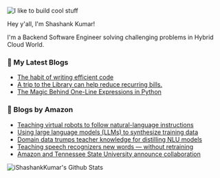 ![I like to build cool stuff](https://res.cloudinary.com/dt8g3rhcy/image/upload/v1595929574/i_like_to_build_cool_shit._1_nzbwjh.png)

Hey y'all, I'm Shashank Kumar! 

I'm a Backend Software Engineer solving challenging problems in Hybrid Cloud World.

### 📕 My Latest Blogs
<!-- BLOG-POST-LIST:START -->
- [The habit of writing efficient code](https://medium.com/@ishashankkumar/the-habit-of-writing-efficient-code-153b05f04269?source=rss-d24dda280d5f------2)
- [A trip to the Library can help reduce recurring bills.](https://medium.com/swlh/a-trip-to-the-library-can-help-reduce-recurring-bills-23bca495cdf5?source=rss-d24dda280d5f------2)
- [The Magic Behind One-Line Expressions in Python](https://medium.com/swlh/the-magic-behind-one-line-expressions-in-python-816c10180c5c?source=rss-d24dda280d5f------2)
<!-- BLOG-POST-LIST:END -->

### 📕 Blogs by Amazon
<!-- AMAZON-BLOG-POST-LIST:START -->
- [Teaching virtual robots to follow natural-language instructions](https://www.amazon.science/blog/teaching-virtual-robots-to-follow-natural-language-instructions)
- [Using large language models &lpar;LLMs&rpar; to synthesize training data](https://www.amazon.science/blog/using-large-language-models-llms-to-synthesize-training-data)
- [Domain data trumps teacher knowledge for distilling NLU models](https://www.amazon.science/blog/domain-data-trumps-teacher-knowledge-for-distilling-nlu-models)
- [Teaching speech recognizers new words — without retraining](https://www.amazon.science/blog/teaching-speech-recognizers-new-words-without-retraining)
- [Amazon and Tennessee State University announce collaboration](https://www.amazon.science/latest-news/amazon-and-tennessee-state-university-announce-academic-collaboration)
<!-- AMAZON-BLOG-POST-LIST:END -->



<img align="center" alt="iShashankKumar's Github Stats" src="https://github-readme-stats.vercel.app/api?username=ishashankkumar&show_icons=true&hide_border=true" />
